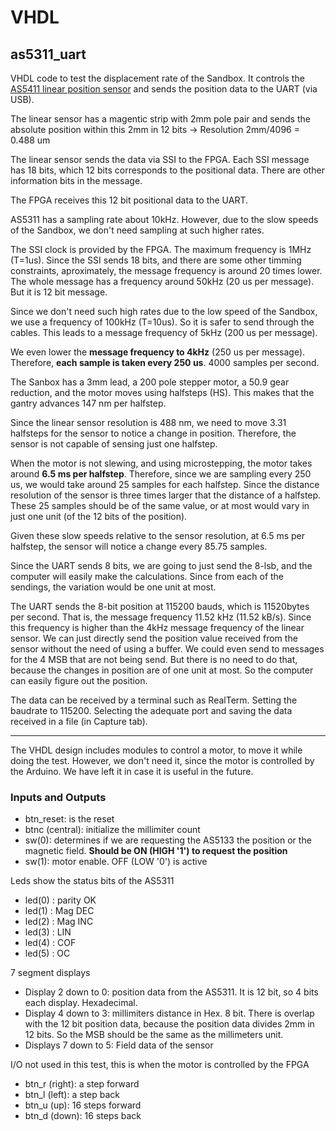 # VHDL

## as5311_uart

VHDL code to test the displacement rate of the Sandbox.
It controls the [AS5411 linear position  sensor](https://ams.com/en/as5311) and sends the position data to the UART (via USB).

The linear sensor has a magentic strip with 2mm pole pair and sends the absolute position within this 2mm in 12 bits -> Resolution 2mm/4096 = 0.488 um

The linear sensor sends the data via SSI to the FPGA. Each SSI message has 18 bits, which 12 bits corresponds to the positional data. There are other information bits in the message.

The FPGA receives this 12 bit positional data to the UART.

AS5311 has a sampling rate about 10kHz. However, due to the slow speeds of the Sandbox, we don't need sampling at such higher rates.

The SSI clock is provided by the FPGA. The maximum frequency is 1MHz (T=1us). Since the SSI sends 18 bits, and there are some other timming constraints, aproximately, the message frequency is around 20 times lower. The whole message has a frequency around 50kHz (20 us per message). But it is 12 bit message.

Since we don't need such high rates due to the low speed of the Sandbox, we use a frequency of 100kHz (T=10us). So it is safer to send through the cables. This leads to a message frequency of 5kHz (200 us per message).

We even lower the **message frequency to 4kHz** (250 us per message). Therefore, **each sample is taken every 250 us**. 4000 samples per second.

The Sanbox has a 3mm lead, a 200 pole stepper motor, a 50.9 gear reduction, and the motor moves using halfsteps (HS). This makes that the gantry advances 147 nm per halfstep.

Since the linear sensor resolution is 488 nm, we need to move 3.31 halfsteps for the sensor to notice a change in position. Therefore, the sensor is not capable of sensing just one halfstep.

When the motor is not slewing, and using microstepping, the motor takes around **6.5 ms per halfstep**. 
Therefore, since we are sampling every 250 us, we would take around 25 samples for each halfstep. Since the distance resolution of the sensor is three times larger that the distance of a halfstep. These 25 samples should be of the same value, or at most would vary in just one unit (of the 12 bits of the position).

Given these slow speeds relative to the sensor resolution, at 6.5 ms per halfstep, the sensor will notice a change every 85.75 samples.

Since the UART sends 8 bits, we are going to just send the 8-lsb, and the computer will easily make the calculations. Since from each of the sendings, the variation would be one unit at most.

The UART sends the 8-bit position at 115200 bauds, which is 11520bytes per second. That is, the message frequency 11.52 kHz (11.52 kB/s).
Since this frequency is higher than the 4kHz message frequency of the linear sensor. We can just directly send the position value received from the sensor without the need of using a buffer. We could even send to messages for the 4 MSB that are not being send. But there is no need to do that, because the changes in position are of one unit at most. So the computer can easily figure out the position.

The data can be received by a terminal such as RealTerm. Setting the baudrate to 115200. Selecting the adequate port and saving the data received in a file (in Capture tab).

---

The VHDL design includes modules to control a motor, to move it while doing the test. However, we don't need it, since the motor is controlled by the Arduino. We have left it in case it is useful in the future.

### Inputs and Outputs

- btn_reset: is the reset
- btnc (central): initialize the millimiter count
- sw(0): determines if we are requesting the AS5133 the position
or the magnetic field. **Should be ON (HIGH '1') to request the position**
- sw(1): motor enable. OFF (LOW '0') is active

Leds show the status bits of the AS5311
- led(0) : parity OK
- led(1) : Mag DEC 
- led(2) : Mag INC
- led(3) : LIN
- led(4) : COF
- led(5) : OC

7 segment displays
- Display 2 down to 0: position data from the AS5311. It is 12 bit, so 4 bits each display. Hexadecimal.
- Display 4 down to 3: millimiters distance in Hex. 8 bit. There is overlap with the 12 bit position data, because the position data divides 2mm in 12 bits. So the MSB should be the same as the millimeters unit.
- Displays 7 down to 5: Field data of the sensor

I/O not used in this test, this is when the motor is controlled by the FPGA
- btn_r (right): a step forward
- btn_l (left): a step back
- btn_u (up): 16 steps forward
- btn_d (down): 16 steps back


